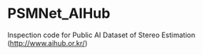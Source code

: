 # PSMNet_AIHub
Inspection code for Public AI Dataset of Stereo Estimation (http://www.aihub.or.kr/)
